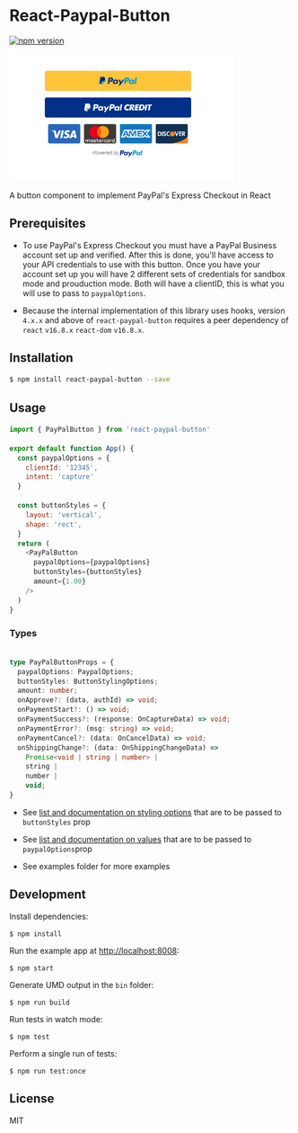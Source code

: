 # React-Paypal-Button

[![npm version](https://badge.fury.io/js/react-paypal-button.svg)](https://badge.fury.io/js/react-paypal-button)

<img src='paypalImage.png' width="400px" />

A button component to implement PayPal&#39;s Express Checkout in React

## Prerequisites

* To use PayPal's Express Checkout you must have a PayPal Business account set up and verified. After this is done, you'll have access to your API credentials to use with this button. Once you have your account set up you will have 2 different sets of credentials for sandbox mode and prouduction mode. Both will have a clientID, this is what you will use to pass to `paypalOptions`.

* Because the internal implementation of this library uses hooks, version `4.x.x` and above of `react-paypal-button` requires a peer dependency of  `react` `v16.8.x`  `react-dom` `v16.8.x`.

## Installation

```sh
$ npm install react-paypal-button --save
```

## Usage

```javascript
import { PayPalButton } from 'react-paypal-button'

export default function App() {
  const paypalOptions = {
    clientId: '12345',
    intent: 'capture'
  }

  const buttonStyles = {
    layout: 'vertical',
    shape: 'rect',
  }
  return (
    <PayPalButton
      paypalOptions={paypalOptions}
      buttonStyles={buttonStyles}
      amount={1.00}
    />
  )
}
```

### Types

```typescript

type PayPalButtonProps = {
  paypalOptions: PaypalOptions;
  buttonStyles: ButtonStylingOptions;
  amount: number;
  onApprove?: (data, authId) => void;
  onPaymentStart?: () => void;
  onPaymentSuccess?: (response: OnCaptureData) => void;
  onPaymentError?: (msg: string) => void;
  onPaymentCancel?: (data: OnCancelData) => void;
  onShippingChange?: (data: OnShippingChangeData) =>
    Promise<void | string | number> |
    string |
    number |
    void;
}

```

* See [list and documentation on styling options](https://developer.paypal.com/docs/checkout/integration-features/customize-button/#color) that are to be passed to `buttonStyles` prop

* See [list and documentation on values](https://developer.paypal.com/docs/checkout/reference/customize-sdk/#query-parameters) that are to be passed to `paypalOptions`prop

* See examples folder for more examples

## Development

Install dependencies:

```
$ npm install
```

Run the example app at [http://localhost:8008](http://localhost:8008):

```
$ npm start
```

Generate UMD output in the `bin` folder:

```
$ npm run build
```

Run tests in watch mode:

```
$ npm test
```

Perform a single run of tests:

```
$ npm run test:once
```

## License

MIT
